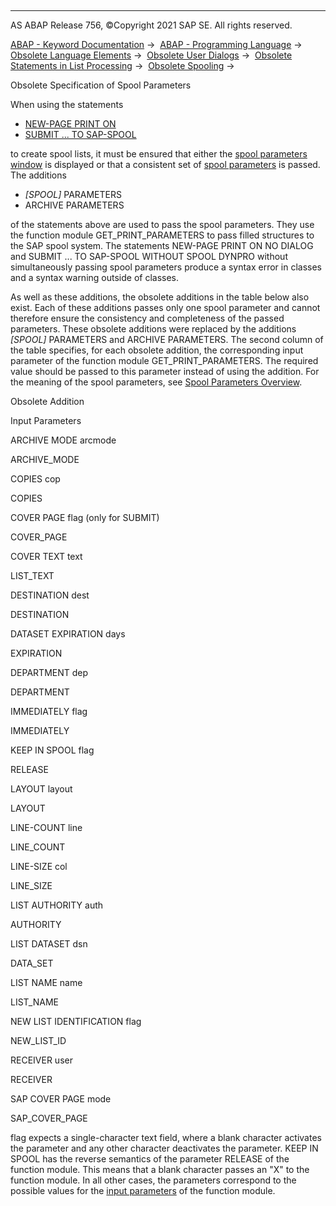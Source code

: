   

* * *

AS ABAP Release 756, ©Copyright 2021 SAP SE. All rights reserved.

[ABAP - Keyword Documentation](javascript:call_link\('abenabap.htm'\)) →  [ABAP - Programming Language](javascript:call_link\('abenabap_reference.htm'\)) →  [Obsolete Language Elements](javascript:call_link\('abenabap_obsolete.htm'\)) →  [Obsolete User Dialogs](javascript:call_link\('abengui_obsolete.htm'\)) →  [Obsolete Statements in List Processing](javascript:call_link\('abenlists_obsolete.htm'\)) →  [Obsolete Spooling](javascript:call_link\('abenprinting_obsolete.htm'\)) → 

Obsolete Specification of Spool Parameters

When using the statements

-   [NEW-PAGE PRINT ON](javascript:call_link\('abapnew-page_print.htm'\))
-   [SUBMIT ... TO SAP-SPOOL](javascript:call_link\('abapsubmit_list_options.htm'\))

to create spool lists, it must be ensured that either the [spool parameters window](javascript:call_link\('abenprint_parameters_window.htm'\)) is displayed or that a consistent set of [spool parameters](javascript:call_link\('abenprint_parameters.htm'\)) is passed. The additions

-   *\[*SPOOL*\]* PARAMETERS
-   ARCHIVE PARAMETERS

of the statements above are used to pass the spool parameters. They use the function module GET\_PRINT\_PARAMETERS to pass filled structures to the SAP spool system. The statements NEW-PAGE PRINT ON NO DIALOG and SUBMIT ... TO SAP-SPOOL WITHOUT SPOOL DYNPRO without simultaneously passing spool parameters produce a syntax error in classes and a syntax warning outside of classes.

As well as these additions, the obsolete additions in the table below also exist. Each of these additions passes only one spool parameter and cannot therefore ensure the consistency and completeness of the passed parameters. These obsolete additions were replaced by the additions *\[*SPOOL*\]* PARAMETERS and ARCHIVE PARAMETERS. The second column of the table specifies, for each obsolete addition, the corresponding input parameter of the function module GET\_PRINT\_PARAMETERS. The required value should be passed to this parameter instead of using the addition. For the meaning of the spool parameters, see [Spool Parameters Overview](javascript:call_link\('abenprint_parameters_overview.htm'\)).

Obsolete Addition

Input Parameters

ARCHIVE MODE arcmode

ARCHIVE\_MODE

COPIES cop

COPIES

COVER PAGE flag (only for SUBMIT)

COVER\_PAGE

COVER TEXT text

LIST\_TEXT

DESTINATION dest

DESTINATION

DATASET EXPIRATION days

EXPIRATION

DEPARTMENT dep

DEPARTMENT

IMMEDIATELY flag

IMMEDIATELY

KEEP IN SPOOL flag

RELEASE

LAYOUT layout

LAYOUT

LINE-COUNT line

LINE\_COUNT

LINE-SIZE col

LINE\_SIZE

LIST AUTHORITY auth

AUTHORITY

LIST DATASET dsn

DATA\_SET

LIST NAME name

LIST\_NAME

NEW LIST IDENTIFICATION flag

NEW\_LIST\_ID

RECEIVER user

RECEIVER

SAP COVER PAGE mode

SAP\_COVER\_PAGE

flag expects a single-character text field, where a blank character activates the parameter and any other character deactivates the parameter. KEEP IN SPOOL has the reverse semantics of the parameter RELEASE of the function module. This means that a blank character passes an "X" to the function module. In all other cases, the parameters correspond to the possible values for the [input parameters](javascript:call_link\('abenprint_parameters_overview.htm'\)) of the function module.
